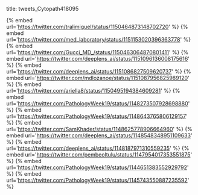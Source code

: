title: tweets_Cytopath418095

{% embed url='https://twitter.com/tralimiguel/status/1150464873148702720' %}
{% embed url='https://twitter.com/med_laboratory/status/1151153020396363778' %}
{% embed url='https://twitter.com/Gucci_MD_/status/1150463064870801411' %}
{% embed url='https://twitter.com/deeplens_ai/status/1151096136008175616' %}
{% embed url='https://twitter.com/deeplens_ai/status/1151086827509620737' %}
{% embed url='https://twitter.com/mdlozanoe/status/1151087956825989120' %}
{% embed url='https://twitter.com/ariella8/status/1150495194384609281' %}
{% embed url='https://twitter.com/PathologyWeek19/status/1148273507928698880' %}
{% embed url='https://twitter.com/PathologyWeek19/status/1148643765806129157' %}
{% embed url='https://twitter.com/SamKhader/status/1148625778906664960' %}
{% embed url='https://twitter.com/deeplens_ai/status/1148548348951109633' %}
{% embed url='https://twitter.com/deeplens_ai/status/1148187971310559235' %}
{% embed url='https://twitter.com/pembeoltulu/status/1147954017353551875' %}
{% embed url='https://twitter.com/PathologyWeek19/status/1144651383552929792' %}
{% embed url='https://twitter.com/PathologyWeek19/status/1145743550887235592' %}
